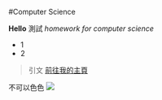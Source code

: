 #Computer Science

**Hello**
測試
*homework for computer science*
- 1
- 2
> 引文
[前往我的主頁](https://github.com/eMusic1028)

不可以色色
![](https://imgur.com/h3mOJ3x)
